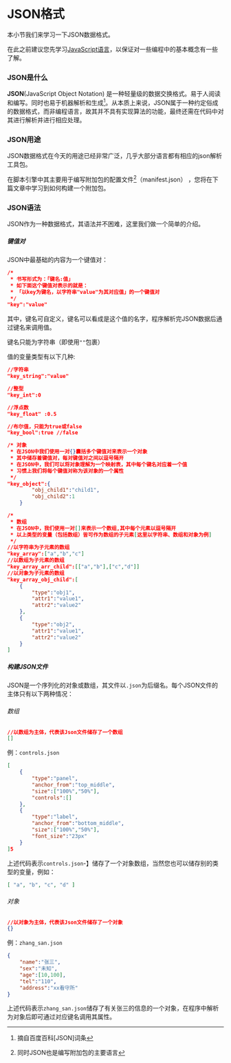 

# JSON格式

本小节我们来学习一下JSON数据格式。

在此之前建议您先学习[JavaScript语言](../pre_knowledge/javascript.html)，以保证对一些编程中的基本概念有一些了解。

### JSON是什么

**JSON**(JavaScript Object Notation) 是一种轻量级的数据交换格式。易于人阅读和编写。同时也易于机器解析和生成[^1]。从本质上来说，JSON属于一种约定俗成的数据格式，而非编程语言，故其并不具有实现算法的功能，最终还需在代码中对其进行解析并进行相应处理。

### JSON用途

JSON数据格式在今天的用途已经非常广泛，几乎大部分语言都有相应的json解析工具包。

在脚本引擎中其主要用于编写附加包的配置文件[^2]（manifest.json） ，您将在下篇文章中学习到如何构建一个附加包。

### JSON语法

JSON作为一种数据格式，其语法并不困难，这里我们做一个简单的介绍。

##### 键值对

JSON中最基础的内容为一个键值对：

```json
/*
 * 书写形式为：「键名:值」
 * 如下面这个键值对表示的就是：
 * 「以key为键名，以字符串"value"为其对应值」的一个键值对
 */
"key":"value"
```

其中，键名可自定义，键名可以看成是这个值的名字，程序解析完JSON数据后通过键名来调用值。

键名只能为字符串（即使用`""`包裹）

值的变量类型有以下几种:

```json
//字符串
"key_string":"value"

//整型
"key_int":0

//浮点数
"key_float" :0.5

//布尔值，只能为true或false
"key_bool":true //false

/* 对象
 * 在JSON中我们使用一对{}囊括多个键值对来表示一个对象
 * 其中储存着键值对，每对键值对之间以逗号隔开
 * 在JSON中，我们可以将对象理解为一个映射表，其中每个键名对应着一个值
 * 习惯上我们将每个键值对称为该对象的一个属性
 */
"key_object":{
		"obj_child1":"child1",
		"obj_child2":1
	}

/*
 * 数组
 * 在JSON中，我们使用一对[]来表示一个数组,其中每个元素以逗号隔开
 * 以上类型的变量（包括数组）皆可作为数组的子元素[这里以字符串、数组和对象为例]
 */
//以字符串为子元素的数组
"key_array":["a","b","c"]
//以数组为子元素的数组
"key_array_arr_child":[["a","b"],["c","d"]]
//以对象为子元素的数组
"key_array_obj_child":[
    {
        "type":"obj1",
        "attr1":"value1",
        "attr2":"value2"
    },
    {
        "type":"obj2",
        "attr1":"value1",
        "attr2":"value2"
    }
]

```



##### 构建JSON文件

JSON是一个序列化的对象或数组，其文件以`.json`为后缀名。每个JSON文件的主体只有以下两种情况：

###### 数组

```json
//以数组为主体，代表该Json文件储存了一个数组
[]
```

例：`controls.json`

```json
[
    {
        "type":"panel",
        "anchor_from":"top_middle",
        "size":["100%","50%"],
        "controls":[]
    },
    {
        "type":"label",
        "anchor_from":"bottom_middle",
        "size":["100%","50%"],
        "font_size":"23px"
    }
]5
```

上述代码表示`controls.json`-】储存了一个对象数组，当然您也可以储存别的类型的变量，例如：

```json
[ "a", "b", "c", "d" ]
```



###### 对象

```json
//以对象为主体，代表该Json文件储存了一个对象
{}
```

例：`zhang_san.json`

```json
{
    "name":"张三",
    "sex":"未知",
    "age":[10,100],
    "tel":"110",
    "address":"xx看守所"
}
```

上述代码表示`zhang_san.json`储存了有关张三的信息的一个对象，在程序中解析为对象后即可通过对应键名调用其属性。



[^1]:摘自百度百科[JSON]词条
[^2]:同时JSON也是编写附加包的主要语言